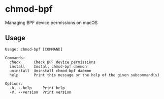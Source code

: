 # chmod-bpf
Managing BPF device permissions on macOS

## Usage
```
Usage: chmod-bpf [COMMAND]

Commands:
  check      Check BPF device permissions
  install    Install chmod-bpf daemon
  uninstall  Uninstall chmod-bpf daemon
  help       Print this message or the help of the given subcommand(s)

Options:
  -h, --help     Print help
  -V, --version  Print version
```
